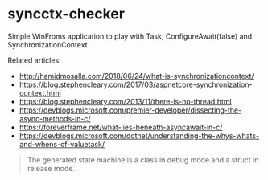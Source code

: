 # syncctx-checker
Simple WinFroms application to play with Task, ConfigureAwait(false) and SynchronizationContext

Related articles:
- http://hamidmosalla.com/2018/06/24/what-is-synchronizationcontext/
- https://blog.stephencleary.com/2017/03/aspnetcore-synchronization-context.html
- https://blog.stephencleary.com/2013/11/there-is-no-thread.html
- https://devblogs.microsoft.com/premier-developer/dissecting-the-async-methods-in-c/
- https://foreverframe.net/what-lies-beneath-asyncawait-in-c/
- https://devblogs.microsoft.com/dotnet/understanding-the-whys-whats-and-whens-of-valuetask/

>The generated state machine is a class in debug mode and a struct in release mode.
